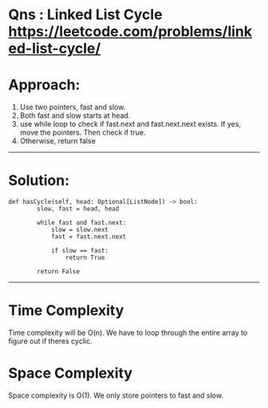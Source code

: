 # Qns : Linked List Cycle https://leetcode.com/problems/linked-list-cycle/

# Approach:
1) Use two pointers, fast and slow. 
2) Both fast and slow starts at head.
3) use while loop to check if fast.next and fast.next.next exists. If yes, move the pointers. Then check if true.
4) Otherwise, return false

---

# Solution:
```
def hasCycle(self, head: Optional[ListNode]) -> bool:
        slow, fast = head, head

        while fast and fast.next:
            slow = slow.next
            fast = fast.next.next

            if slow == fast:
                return True
                
        return False
```
---

# Time Complexity
Time complexity will be O(n).
We have to loop through the entire array to figure out if theres cyclic.

# Space Complexity
Space complexity is O(1). We only store pointers to fast and slow.